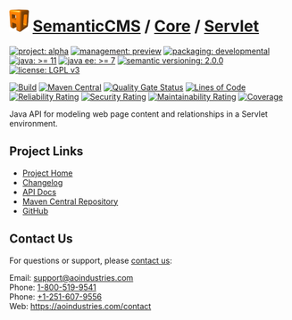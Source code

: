 # [<img src="ao-logo.png" alt="AO Logo" width="35" height="40">](https://github.com/ao-apps) [SemanticCMS](https://github.com/ao-apps/semanticcms) / [Core](https://github.com/ao-apps/semanticcms-core) / [Servlet](https://github.com/ao-apps/semanticcms-core-servlet)

[![project: alpha](https://semanticcms.com/ao-badges/project-current-stable.svg)](https://aoindustries.com/life-cycle#project-current-stable)
[![management: preview](https://semanticcms.com/ao-badges/management-production.svg)](https://aoindustries.com/life-cycle#management-production)
[![packaging: developmental](https://semanticcms.com/ao-badges/packaging-active.svg)](https://aoindustries.com/life-cycle#packaging-active)  
[![java: &gt;= 11](https://semanticcms.com/ao-badges/java-11.svg)](https://docs.oracle.com/en/java/javase/11/docs/api/)
[![java ee: &gt;= 7](https://semanticcms.com/ao-badges/javaee-7.svg)](https://docs.oracle.com/javaee/7/api/)
[![semantic versioning: 2.0.0](https://semanticcms.com/ao-badges/semver-2.0.0.svg)](http://semver.org/spec/v2.0.0.html)
[![license: LGPL v3](https://semanticcms.com/ao-badges/license-lgpl-3.0.svg)](https://www.gnu.org/licenses/lgpl-3.0)

[![Build](https://github.com/ao-apps/semanticcms-core-servlet/workflows/Build/badge.svg?branch=master)](https://github.com/ao-apps/semanticcms-core-servlet/actions?query=workflow%3ABuild)
[![Maven Central](https://maven-badges.herokuapp.com/maven-central/com.semanticcms/semanticcms-core-servlet/badge.svg)](https://maven-badges.herokuapp.com/maven-central/com.semanticcms/semanticcms-core-servlet)
[![Quality Gate Status](https://sonarcloud.io/api/project_badges/measure?branch=master&project=com.semanticcms%3Asemanticcms-core-servlet&metric=alert_status)](https://sonarcloud.io/dashboard?branch=master&id=com.semanticcms%3Asemanticcms-core-servlet)
[![Lines of Code](https://sonarcloud.io/api/project_badges/measure?branch=master&project=com.semanticcms%3Asemanticcms-core-servlet&metric=ncloc)](https://sonarcloud.io/component_measures?branch=master&id=com.semanticcms%3Asemanticcms-core-servlet&metric=ncloc)  
[![Reliability Rating](https://sonarcloud.io/api/project_badges/measure?branch=master&project=com.semanticcms%3Asemanticcms-core-servlet&metric=reliability_rating)](https://sonarcloud.io/component_measures?branch=master&id=com.semanticcms%3Asemanticcms-core-servlet&metric=Reliability)
[![Security Rating](https://sonarcloud.io/api/project_badges/measure?branch=master&project=com.semanticcms%3Asemanticcms-core-servlet&metric=security_rating)](https://sonarcloud.io/component_measures?branch=master&id=com.semanticcms%3Asemanticcms-core-servlet&metric=Security)
[![Maintainability Rating](https://sonarcloud.io/api/project_badges/measure?branch=master&project=com.semanticcms%3Asemanticcms-core-servlet&metric=sqale_rating)](https://sonarcloud.io/component_measures?branch=master&id=com.semanticcms%3Asemanticcms-core-servlet&metric=Maintainability)
[![Coverage](https://sonarcloud.io/api/project_badges/measure?branch=master&project=com.semanticcms%3Asemanticcms-core-servlet&metric=coverage)](https://sonarcloud.io/component_measures?branch=master&id=com.semanticcms%3Asemanticcms-core-servlet&metric=Coverage)

Java API for modeling web page content and relationships in a Servlet environment.

## Project Links
* [Project Home](https://semanticcms.com/core/servlet/)
* [Changelog](https://semanticcms.com/core/servlet/changelog)
* [API Docs](https://semanticcms.com/core/servlet/apidocs/)
* [Maven Central Repository](https://search.maven.org/artifact/com.semanticcms/semanticcms-core-servlet)
* [GitHub](https://github.com/ao-apps/semanticcms-core-servlet)

## Contact Us
For questions or support, please [contact us](https://aoindustries.com/contact):

Email: [support@aoindustries.com](mailto:support@aoindustries.com)  
Phone: [1-800-519-9541](tel:1-800-519-9541)  
Phone: [+1-251-607-9556](tel:+1-251-607-9556)  
Web: https://aoindustries.com/contact
